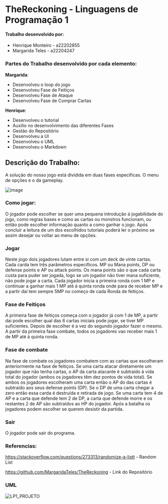 # **TheReckoning - Linguagens de Programação 1**

#### Trabalho desenvolvido por:

- Henrique Monteiro - a22202855
- Margarida Teles - a22204247

### Partes do Trabalho desenvolvido por cada elemento:

**Margarida**:

- Desenvolveu o loop do jogo
- Desenvolveu Fase de Feitiços
- Desenvolveu Fase de Ataque
- Desenvolveu Fase de Comprar Cartas

**Henrique**:

- Desenvolveu o tutorial
- Auxilio no desenvolvimento das diferentes Fases
- Gestão do Repositório
- Desenvolveu a UI
- Desenvolveu o UML
- Desenvolveu o Markdown



## Descrição do Trabalho:

A solução do nosso jogo está dividida em duas fases especificas. O menu de opções e o da gameplay.

![image](https://github.com/MargaridaTeles/TheReckoning/assets/115217452/5de0ec3b-6129-4837-a96f-abf51691da4a)

### Como jogar:

O jogador pode escolher se quer uma pequena introdução á jogabilidade do jogo, como regras bases e como as cartas ou monstros funcionam, ou então pode escolher informação quanto a como ganhar o jogo. Após concluir a leitura de um dos escolhidos tutoriais poderá ler o próximo se assim desejar ou voltar ao menu de opções.

### Jogar

Neste jogo dois jogadores lutam entre si com um deck de vinte cartas. Cada carda tem três parâmetros específicos. MP ou Mana points, DP ou defense points e AP ou attack points. Os mana points são o que cada carta custa para puder ser jogada, logo se um jogador não tiver mana suficiente, não pode jogar a carta. Cada jogador inicia a primeira ronda com 1 MP e continuar a ganhar mais 1 MP até á quinta ronda onde para de receber MP e a partir daí tem sempre 5MP no começo de cada Ronda de feitiços.

### Fase de Feitiços

A primeira fase de feitiços começa com o jogador já com 1 de MP, a partir dai pode escolher qual das 6 cartas iniciais pode jogar, se tiver MP suficientes. Depois de escolher é a vez do segundo jogador fazer o mesmo. A partir da primeira fase combate, todos os jogadores vao receber mais 1 de MP até á quinta ronda.

### Fase de combate

Na fase de combate os jogadores combatem com as cartas que escolheram anteriormente na fase de feitiços. Se uma carta atacar diretamente um jogador que não tenha cartas, o AP da carta atacante é subtraído á vida total do jogador (ambos os jogadores têm dez pontos de vida total). Se ambos os jogadores escolheram uma carta então o AP do das cartas é subtraído aos seus defense points (DP). Se o DP de uma carta chegar a zero então essa carda é destruída e retirada de jogo. Se uma carta tem 4 de AP e a carta que defende tem 2 de DP, a carta que defende morre e os restantes 2 de AP são subtraídos ao HP do jogador.
Após a batalha os jogadores podem escolher se querem desistir da partida.

### Sair

O jogador pode sair do programa.


### Referencias:
https://stackoverflow.com/questions/273313/randomize-a-listt - Random List

https://github.com/MargaridaTeles/TheReckoning - Link do Repositório


### UML


![LP1_PROJETO](https://github.com/MargaridaTeles/TheReckoning/assets/115217452/10f49c36-3e9b-4bad-8599-2578d1cc936e)

